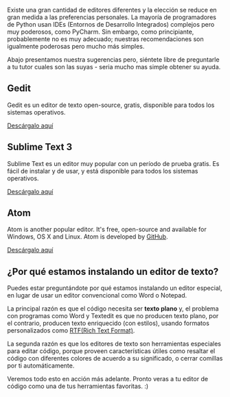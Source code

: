 Existe una gran cantidad de editores diferentes y la elección se reduce en gran medida a las preferencias personales. La mayoría de programadores de Python usan IDEs (Entornos de Desarrollo Integrados) complejos pero muy poderosos, como PyCharm. Sin embargo, como principiante, probablemente no es muy adecuado; nuestras recomendaciones son igualmente poderosas pero mucho más simples.

Abajo presentamos nuestra sugerencias pero, siéntete libre de preguntarle a tu tutor cuales son las suyas - seria mucho mas simple obtener su ayuda.

## Gedit

Gedit es un editor de texto open-source, gratis, disponible para todos los sistemas operativos.

[Descárgalo aquí](https://wiki.gnome.org/Apps/Gedit#Download)

## Sublime Text 3

Sublime Text es un editor muy popular con un período de prueba gratis. Es fácil de instalar y de usar, y está disponible para todos los sistemas operativos.

[Descárgalo aquí](https://www.sublimetext.com/3)

## Atom

Atom is another popular editor. It's free, open-source and available for Windows, OS X and Linux. Atom is developed by [GitHub](https://github.com/).

[Descárgalo aquí](https://atom.io/)

## ¿Por qué estamos instalando un editor de texto?

Puedes estar preguntándote por qué estamos instalando un editor especial, en lugar de usar un editor convencional como Word o Notepad.

La principal razón es que el código necesita ser **texto plano** y, el problema con programas como Word y Textedit es que no producen texto plano, por el contrario, producen texto enriquecido (con estilos), usando formatos personalizados como [RTF(Rich Text Format)](https://en.wikipedia.org/wiki/Rich_Text_Format).

La segunda razón es que los editores de texto son herramientas especiales para editar código, porque proveen características útiles como resaltar el código con diferentes colores de acuerdo a su significado, o cerrar comillas por ti automáticamente.

Veremos todo esto en acción más adelante. Pronto veras a tu editor de código como una de tus herramientas favoritas. :)